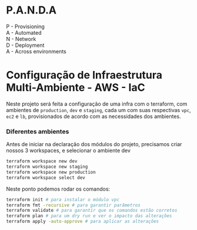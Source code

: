 # P.A.N.D.A

P - Provisioning<br> 
A - Automated<br> 
N - Network<br>
D - Deployment<br>
A - Across environments<br>

# Configuração de Infraestrutura Multi-Ambiente - AWS - IaC

Neste projeto será feita a configuração de uma infra com o terraform, 
com ambientes de `production`, `dev` e `staging`, cada um com suas respectivas 
`vpc`, `ec2` e `lb`, provisionados de acordo com as necessidades dos ambientes.

### Diferentes ambientes
Antes de iniciar na declaração dos módulos do projeto, precisamos criar nossos 3 workspaces, e selecionar o ambiente dev
```sh
terraform workspace new dev
terraform workspace new staging
terraform workspace new production
terraform workspace select dev
```
Neste ponto podemos rodar os comandos:

```sh
terraform init # para instalar o módulo vpc
terraform fmt -recursive # para garantir parâmetros
terraform validate # para garantir que os comandos estão corretos
terraform plan # para um dry run e ver o impacto das alterações
terraform apply -auto-approve # para aplicar as alterações
```

